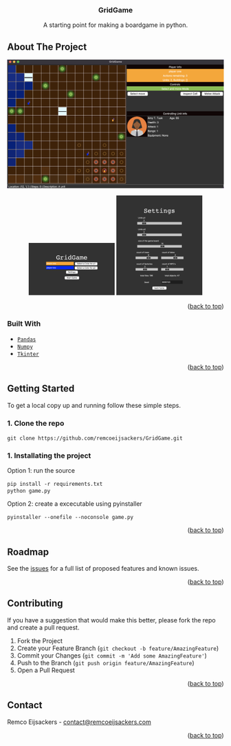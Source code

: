 <div id="top"></div>

<br />

<h3 align="center">GridGame</h3>

  <p align="center">
    A starting point for making a boardgame in python.
    <br />
  </p>
</div>

<!-- ABOUT THE PROJECT -->
## About The Project

![Game Screenshot](assets/gridgame.png?raw=true "GridGame")
<p align="center"> 
<img src="assets/home.png?raw=true" width="200px">
<img src="assets/settings.png?raw=true" width="200px">
</p>

<p align="right">(<a href="#top">back to top</a>)</p>


### Built With

* [`Pandas`](https://pandas.pydata.org/)
* [`Numpy`](https://numpy.org//)
* [`Tkinter`](https://docs.python.org/3/library/tkinter.html)

<p align="right">(<a href="#top">back to top</a>)</p>


<!-- GETTING STARTED -->
## Getting Started

To get a local copy up and running follow these simple steps.

### 1. Clone the repo
```
git clone https://github.com/remcoeijsackers/GridGame.git
```

### 1. Installating the project


Option 1: run the source
```
pip install -r requirements.txt
python game.py
```

Option 2: create a excecutable using pyinstaller
```
pyinstaller --onefile --noconsole game.py
```

<p align="right">(<a href="#top">back to top</a>)</p>


<!-- ROADMAP -->
## Roadmap

See the [issues](https://github.com/remcoeijsackers/GridGame/issues) for a full list of proposed features and known issues.

<p align="right">(<a href="#top">back to top</a>)</p>

<!-- CONTRIBUTING -->
## Contributing

If you have a suggestion that would make this better, please fork the repo and create a pull request. 

1. Fork the Project
2. Create your Feature Branch (`git checkout -b feature/AmazingFeature`)
3. Commit your Changes (`git commit -m 'Add some AmazingFeature'`)
4. Push to the Branch (`git push origin feature/AmazingFeature`)
5. Open a Pull Request

<p align="right">(<a href="#top">back to top</a>)</p>


<!-- CONTACT -->
## Contact

Remco Eijsackers - contact@remcoeijsackers.com

<p align="right">(<a href="#top">back to top</a>)</p>
